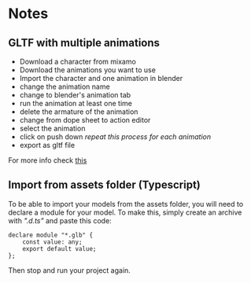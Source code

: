 # Notes
## GLTF with multiple animations
- Download a character from mixamo
- Download the animations you want to use
- Import the character and one animation in blender
- change the animation name
- change to blender's animation tab
- run the animation at least one time
- delete the armature of the animation
- change from dope sheet to action editor
- select the animation
- click on push down
*repeat this process for each animation*
- export as gltf file

For more info check [this](https://blender.stackexchange.com/questions/228453/exporting-multiple-nla-actions-to-gltf)

## Import from assets folder (Typescript)
To be able to import your models from the assets folder, you will need to declare a module for your model.
To make this, simply create an archive with *".d.ts"* and paste this code:
````
declare module "*.glb" {
    const value: any;
    export default value;
};

````
Then stop and run your project again. 
